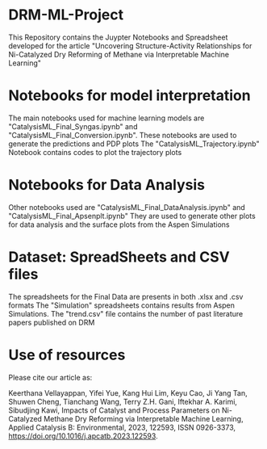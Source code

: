 # DRM-ML-Project
This Repository contains the Juypter Notebooks and Spreadsheet developed for the article "Uncovering Structure-Activity Relationships for Ni-Catalyzed Dry Reforming of Methane via Interpretable Machine Learning"

# Notebooks for model interpretation
The main notebooks used for machine learning models are "CatalysisML_Final_Syngas.ipynb" and "CatalysisML_Final_Conversion.ipynb".
These notebooks are used to generate the predictions and PDP plots
The "CatalysisML_Trajectory.ipynb" Notebook contains codes to plot the trajectory plots

# Notebooks for Data Analysis
Other notebooks used are "CatalysisML_Final_DataAnalysis.ipynb" and "CatalysisML_Final_Apsenplt.ipynb"
They are used to generate other plots for data analysis and the surface plots from the Aspen Simulations

# Dataset: SpreadSheets and CSV files
The spreadsheets for the Final Data are presents in both .xlsx and .csv formats
The "Simulation" spreadsheets contains results from Aspen Simulations.
The "trend.csv" file contains the number of past literature papers published on DRM

# Use of resources
Please cite our article as: 

Keerthana Vellayappan, Yifei Yue, Kang Hui Lim, Keyu Cao, Ji Yang Tan, Shuwen Cheng, Tianchang Wang, Terry Z.H. Gani, Iftekhar A. Karimi, Sibudjing Kawi,
Impacts of Catalyst and Process Parameters on Ni-Catalyzed Methane Dry Reforming via Interpretable Machine Learning,
Applied Catalysis B: Environmental,
2023,
122593,
ISSN 0926-3373,
https://doi.org/10.1016/j.apcatb.2023.122593.
